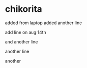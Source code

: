 # chikorita

added from laptop
added another line

add line on aug 14th

and another line

another line

another

